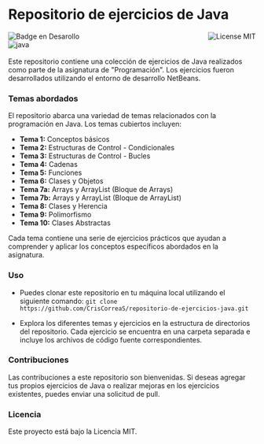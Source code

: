 # Repositorio de ejercicios de Java
![Badge en Desarollo](https://img.shields.io/badge/STATUS-EN%20DESAROLLO-green)
<img align="right" alt="License MIT" src="https://img.shields.io/badge/LICENSE-MIT-green" /> <br/>
<img alt="java" src="https://img.shields.io/badge/-Java-EC2023?style=flat-square&logo=openjdk&logoColor=white" />
<br/>
<br/>
Este repositorio contiene una colección de ejercicios de Java realizados como parte de la asignatura de "Programación". Los ejercicios fueron desarrollados utilizando el entorno de desarrollo NetBeans.

### Temas abordados
El repositorio abarca una variedad de temas relacionados con la programación en Java. Los temas cubiertos incluyen:

- **Tema 1:** Conceptos básicos
- **Tema 2:** Estructuras de Control - Condicionales
- **Tema 3:** Estructuras de Control - Bucles
- **Tema 4:** Cadenas
- **Tema 5:** Funciones
- **Tema 6:** Clases y Objetos
- **Tema 7a:** Arrays y ArrayList (Bloque de Arrays)
- **Tema 7b:** Arrays y ArrayList (Bloque de ArrayList)
- **Tema 8:** Clases y Herencia
- **Tema 9:** Polimorfismo
- **Tema 10:** Clases Abstractas

Cada tema contiene una serie de ejercicios prácticos que ayudan a comprender y aplicar los conceptos específicos abordados en la asignatura.

### Uso
- Puedes clonar este repositorio en tu máquina local utilizando el siguiente comando:
`git clone https://github.com/CrisCorreaS/repositorio-de-ejercicios-java.git`

- Explora los diferentes temas y ejercicios en la estructura de directorios del repositorio. Cada ejercicio se encuentra en una carpeta separada e incluye los archivos de código fuente correspondientes.

### Contribuciones
Las contribuciones a este repositorio son bienvenidas. Si deseas agregar tus propios ejercicios de Java o realizar mejoras en los ejercicios existentes, puedes enviar una solicitud de pull.

### Licencia
Este proyecto está bajo la Licencia MIT.
